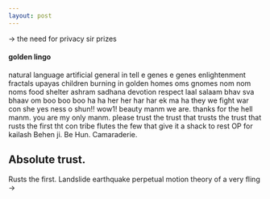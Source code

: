 ```yaml
---
layout: post
---
```

->
the need for privacy
sir prizes
#### golden lingo
natural language
artificial general in tell e genes
e genes
enlightenment
fractals
upayas
children burning in golden homes
oms
gnomes
nom nom noms
food
shelter
ashram
sadhana 
devotion
respect
laal salaam
bhav
sva
bhaav
om 
boo
boo
boo
ha ha
her her
har har
ek 
ma ha
they we
fight war
con she yes ness
o shun!!
wow1!
beauty manm we are.
thanks for the hell manm.
you are my only manm. please trust the trust that trusts the trust that rusts
the first tht con tribe flutes the few that give it a shack to rest
OP for kailash
Behen ji.
Be Hun.
Camaraderie.
##   Absolute trust.
Rusts the first.
Landslide earthquake perpetual motion
theory of a very fling
->

